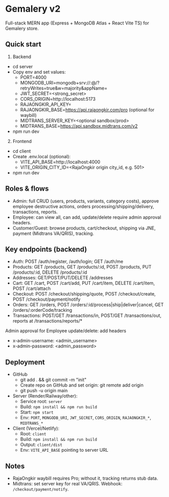 # Gemalery v2

Full-stack MERN app (Express + MongoDB Atlas + React Vite TS) for Gemalery store.

## Quick start

1) Backend
- cd server
- Copy env and set values:
  - PORT=4000
  - MONGODB_URI=mongodb+srv://<user>:<pass>@<cluster>/<db>?retryWrites=true&w=majority&appName=<app>
  - JWT_SECRET=<strong_secret>
  - CORS_ORIGIN=http://localhost:5173
  - RAJAONGKIR_API_KEY=<optional>
  - RAJAONGKIR_BASE=https://api.rajaongkir.com/pro (optional for waybill)
  - MIDTRANS_SERVER_KEY=<optional sandbox/prod>
  - MIDTRANS_BASE=https://api.sandbox.midtrans.com/v2
- npm run dev

2) Frontend
- cd client
- Create .env.local (optional):
  - VITE_API_BASE=http://localhost:4000
  - VITE_ORIGIN_CITY_ID=<RajaOngkir origin city_id, e.g. 501>
- npm run dev

## Roles & flows
- Admin: full CRUD (users, products, variants, category costs), approve employee destructive actions, orders processing/shipping/delivery, transactions, reports.
- Employee: can view all, can add, update/delete require admin approval headers.
- Customer/Guest: browse products, cart/checkout, shipping via JNE, payment (Midtrans VA/QRIS), tracking.

## Key endpoints (backend)
- Auth: POST /auth/register, /auth/login; GET /auth/me
- Products: GET /products, GET /products/:id, POST /products, PUT /products/:id, DELETE /products/:id
- Addresses: GET/POST/PUT/DELETE /addresses
- Cart: GET /cart, POST /cart/add, PUT /cart/item, DELETE /cart/item, POST /cart/attach
- Checkout: POST /checkout/shipping/quote, POST /checkout/create, POST /checkout/payment/notify
- Orders: GET /orders, POST /orders/:id/process|ship|deliver|cancel, GET /orders/:orderCode/tracking
- Transactions: POST/GET /transactions/in, POST/GET /transactions/out, reports at /transactions/reports/*

Admin approval for Employee update/delete: add headers
- x-admin-username: <admin_username>
- x-admin-password: <admin_password>

## Deployment
- GitHub
  - git add . && git commit -m "init"
  - Create repo on GitHub and set origin: git remote add origin <repo-url>
  - git push -u origin main
- Server (Render/Railway/other):
  - Service root: `server`
  - Build: `npm install && npm run build`
  - Start: `npm start`
  - Env: `PORT`, `MONGODB_URI`, `JWT_SECRET`, `CORS_ORIGIN`, `RAJAONGKIR_*`, `MIDTRANS_*`
- Client (Vercel/Netlify):
  - Root: `client`
  - Build: `npm install && npm run build`
  - Output: `client/dist`
  - Env: `VITE_API_BASE` pointing to server URL

## Notes
- RajaOngkir waybill requires Pro; without it, tracking returns stub data.
- Midtrans: set server key for real VA/QRIS. Webhook: `/checkout/payment/notify`.

